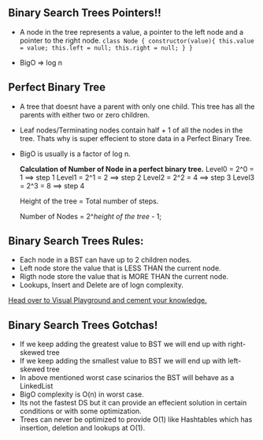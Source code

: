 ## Binary Search Trees Pointers!!

- A node in the tree represents a value, a pointer to the left node and a pointer to the right node.
  `class Node { constructor(value){ this.value = value; this.left = null; this.right = null; } }`

- BigO => log n

## Perfect Binary Tree

- A tree that doesnt have a parent with only one child. This tree has all the parents with
  either two or zero children.
- Leaf nodes/Terminating nodes contain half + 1 of all the nodes in the tree. Thats why is
  super effecient to store data in a Perfect Binary Tree.
- BigO is usually is a factor of log n.

  **Calculation of Number of Node in a perfect binary tree.**
  Level0 = 2^0 = 1 ==> step 1
  Level1 = 2^1 = 2 ==> step 2
  Level2 = 2^2 = 4 ==> step 3
  Level3 = 2^3 = 8 ==> step 4

  Height of the tree = Total number of steps.

  Number of Nodes = 2^_height of the tree_ - 1;

## Binary Search Trees Rules:

- Each node in a BST can have up to 2 children nodes.
- Left node store the value that is LESS THAN the current node.
- Rigth node store the value that is MORE THAN the current node.
- Lookups, Insert and Delete are of logn complexity.

[Head over to Visual Playground and cement your knowledge.](https://visualgo.net/en/bst)

## Binary Search Trees Gotchas!

- If we keep adding the greatest value to BST we will end up with right-skewed tree
- If we keep adding the smallest value to BST we will end up with left-skewed tree
- In above mentioned worst case scinarios the BST will behave as a LinkedList
- BigO complexity is O(n) in worst case.
- Its not the fastest DS but it can provide an effecient solution in certain conditions or with
  some optimization.
- Trees can never be optimized to provide O(1) like Hashtables which has insertion, deletion
  and lookups at O(1).
